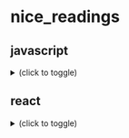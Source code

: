 # nice_readings

## javascript
<details><summary>(click to toggle)</summary>

- in overall
  - lit javascript https://developer.mozilla.org/fr/docs/Web/JavaScript/Une_r%C3%A9introduction_%C3%A0_JavaScript
  
- on functions
  - in overall https://developer.mozilla.org/fr/docs/Web/JavaScript/Une_r%C3%A9introduction_%C3%A0_JavaScript#Les_fonctions
  - Immediately Invoked Function Expression https://developer.mozilla.org/fr/docs/Glossaire/IIFE
  
</details>


## react
<details><summary>(click to toggle)</summary>

- in overall
  - getting started https://fr.reactjs.org/docs/getting-started.html
  - courses https://fr.reactjs.org/community/courses.html
  
 - on components
  - state and props
    - ***"The main responsibility of a Component is to translate raw data into rich HTML. With that in mind, the props and the state together constitute the raw data that the HTML output derives from."***
    - commonalities: objects, render update, deterministic
    - differences [see](https://fr.reactjs.org/docs/faq-state.html#what-is-the-difference-between-state-and-props)
    - state: value defined by the component itself, to start with. Optional, preferable without (too many <=> + complexity and - predictability)
    - props - properties: value received from parent component, immutable for "pure" component. Like function argument
  - web page design with components tree
    - components tree design and hierarchy https://fr.reactjs.org/docs/thinking-in-react.html

- on conventions
  - DOM tag if downcase <div /> but <Component /> if uppercase

</details>
